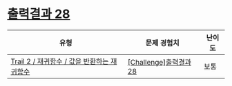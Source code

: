 # [출력결과 28](https://en.codetree.ai/trails/complete/curated-cards/challenge-reading-k201629)

|유형|문제 경험치|난이도|
|---|---|---|
|[Trail 2 / 재귀함수 / 값을 반환하는 재귀함수](https://en.codetree.ai/trail-info/novice-mid/)|[[Challenge]출력결과 28](https://en.codetree.ai/trails/complete/curated-cards/challenge-reading-k201629/)|보통|

